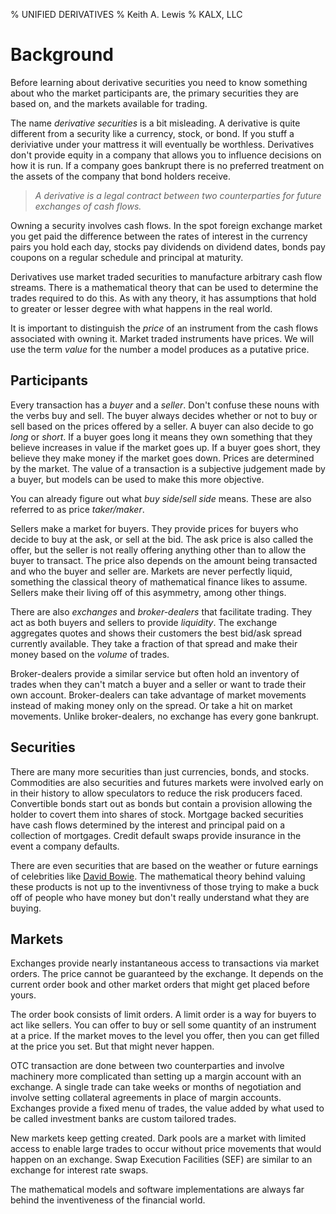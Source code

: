 % UNIFIED DERIVATIVES
% Keith A. Lewis
% KALX, LLC

# Background

Before learning about derivative securities you need to know something
about who the market participants are,
the primary securities they are based on,
and the markets available for trading.

The name _derivative securities_ is a bit misleading. A derivative is
quite different from a security like a currency, stock, or bond. If
you stuff a deriviative under your mattress it will eventually be
worthless.  Derivatives don't provide equity in a company that allows
you to influence decisions on how it is run. If a company goes bankrupt
there is no preferred treatment on the assets of the company that bond
holders receive.

> _A derivative is a legal contract between two counterparties for
> future exchanges of cash flows._

Owning a security involves cash flows. In the spot foreign exchange
market you get paid the difference between the rates of interest in the
currency pairs you hold each day, stocks pay dividends on dividend dates,
bonds pay coupons on a regular schedule and principal at maturity.

Derivatives use market traded securities to manufacture arbitrary cash
flow streams. There is a mathematical theory that can be used to determine
the trades required to do this. As with any theory, it has assumptions
that hold to greater or lesser degree with what happens in the real world.

It is important to distinguish the _price_ of an instrument from the
cash flows associated with owning it. Market traded instruments have
prices. We will use the term _value_ for the number a model
produces as a putative price.

## Participants

Every transaction has a _buyer_ and a _seller_.  Don't confuse these
nouns with the verbs buy and sell. The buyer always decides whether
or not to buy or sell based on the prices offered by a seller. A buyer
can also decide to go _long_ or _short_. If a buyer goes long it means
they own something that they believe increases in value if the market
goes up. If a buyer goes short, they believe they make money if the
market goes down. Prices are determined by the market. The value of a
transaction is a subjective judgement made by a buyer, but models can
be used to make this more objective.

You can already figure out what _buy side_/_sell side_ means. These are also
referred to as price _taker/maker_.

Sellers make a market for buyers. They provide prices for buyers who
decide to buy at the ask, or sell at the bid. The ask price is also
called the offer, but the seller is not really offering anything other
than to allow the buyer to transact. The price also depends on the
amount being transacted and who the buyer and seller are. Markets are
never perfectly liquid, something the classical theory of mathematical
finance likes to assume. Sellers make their living off of this asymmetry,
among other things.

There are also _exchanges_ and _broker-dealers_ that facilitate
trading. They act as both buyers and sellers to provide _liquidity_.
The exchange aggregates quotes and shows their customers the best
bid/ask spread currently available. They take a fraction of that
spread and make their money based on the _volume_ of trades.

Broker-dealers provide a similar service but often hold an inventory of
trades when they can't match a buyer and a seller or want to trade their
own account.  Broker-dealers can take advantage of market movements
instead of making money only on the spread. Or take a hit on market
movements. Unlike broker-dealers, no exchange has every gone bankrupt.

## Securities

There are many more securities than just currencies, bonds, and stocks.
Commodities are also securities and futures markets were involved early on
in their history to allow speculators to reduce the risk producers faced.
Convertible bonds start out as bonds but contain a provision allowing the
holder to covert them into shares of stock.  Mortgage backed securities
have cash flows determined by the interest and principal paid on a
collection of mortgages. Credit default swaps provide insurance in the
event a company defaults.

There are even securities that are based on the weather or future earnings
of celebrities like
[David Bowie](view-source:http://en.wikipedia.org/wiki/Celebrity_bond#Bowie_Bonds).
The mathematical theory behind valuing
these products is not up to the inventivness of those trying to make a
buck off of people who have money but don't really understand what they
are buying.

<!--|

### Currencies

### Stocks
Stocks are called equity because they entail partial ownership in a
company. Owning stock gives you some say in how the company is run.

### Bonds
Bonds
are called debt because the company issuing the bond is on the hook
to pay it back. If a company defaults, the bond holders are first in
line and the stock holders get what is left over. Bonds are also called
fixed-income instruments since they usually pay a fixed coupon. This is
not the only example of historical terminology being a hindrance to a
unified understanding of financial products.
## Cash Flows

Owning a security involves cash flows.

Exchanging currencies involves the _roll_, the difference between the
interest rates. If another country has a higher interest rate you can
exchange your currency and get paid that rate less your rate. If exchange
rates stay constant, you could convert back and make the difference
over that period of time. But exchange rates change.

Stocks pay dividends. Usually. Some tech stocks pay no dividends because
investors believe their price will grow 

Bonds pay coupons
and principal,
Mortgages can't be shorted and pay interest and potentially early
principal. Commodities require storage costs.

Primary securities can be bundled, or repackaged into mutual funds,
mortgage-backed securities, exchange traded funds, special purpose
vehicles and an assortment of other securities. Often the purpose is to
take advantage of tax, accounting, or regulatory considerations. Something
we will assiduously avoid considering, as does most of the mathematical
finance literature, even though these are a very important component of
the financial world.

## Derivatives

A derivative security is a contract between a buyer and a seller for a
sequence of exchanges of other securities. The most common are futures,
forwards, and options. The following chapters will show in detail how
these are the building blocks of all derivative securities. One example
are swaps. They are just a portfolio of forward contracts.

|-->

## Markets

Exchanges provide nearly instantaneous access to transactions via market
orders. The price cannot be guaranteed by the exchange. It depends on
the current order book and other market orders that might get placed
before yours.

The order book consists of limit orders. A limit order is a way for
buyers to act like sellers. You can offer to buy or sell some quantity
of an instrument at a price.  If the market moves to the level you offer,
then you can get filled at the price you set. But that might never happen.

OTC transaction are done between two counterparties and involve machinery
more complicated than setting up a margin account with an exchange. A
single trade can take weeks or months of negotiation and involve setting
collateral agreements in place of margin accounts. Exchanges provide a
fixed menu of trades, the value added by what used to be called investment
banks are custom tailored trades.

New markets keep getting created.
Dark pools are a market with limited access to enable large trades
to occur without price movements that would happen on an exchange.
Swap Execution Facilities (SEF) are similar to an exchange
for interest rate swaps. 

The mathematical models and software implementations are always far behind
the inventiveness of the financial world.
